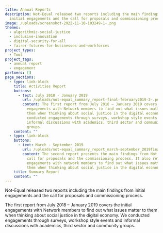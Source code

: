 ```yaml
---
title: Annual Reports
description: Not-Equal released two reports including the main findings from
  initial engagements and the call for proposals and commissioning process.
image: /uploads/screenshot-2022-11-10-103249-1-.png
themes:
  - algorithmic-social-justice
  - inclusive-innovation
  - digital-security-for-all
  - fairer-futures-for-businesses-and-workforces
project_types:
  - Tool
project_tags:
  - annual report
  - engagement
partners: []
page_sections:
  - type: link-block
    title: Activities Report
    buttons:
      - text: July 2018 - January 2019
        url: /uploads/not-equal_summary_report-final-february2019-2-.pdf
        content: The first report from July 2018 – January 2019 covers the initial
          engagements with Network members to find out what issues matter to
          them when thinking about social justice in the digital economy. We
          conducted engagements through surveys, workshop style events and
          informal discussions with academics, third sector and community
          groups.
    content: ""
  - type: link-block
    buttons:
      - text: March - September 2019
        url: /uploads/not-equal_summary_report_march-september_2019final-2-.pdf
        content: The second report presents the main findings from Not Equal’s first
          call for proposals and the commissioning process. It also reflects on
          engagements with network members to find out what issues matter to
          them when thinking about social justice in the digital economy.
    title: Summary Report
    content: ""
---
```

Not-Equal released two reports including the main findings from initial engagements and the call for proposals and commissioning process.

The first report from July 2018 – January 2019 covers the initial engagements with Network members to find out what issues matter to them when thinking about social justice in the digital economy. We conducted engagements through surveys, workshop style events and informal discussions with academics, third sector and community groups.